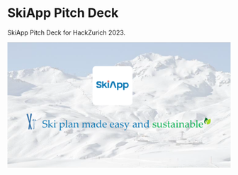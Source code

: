 # SkiApp Pitch Deck
SkiApp Pitch Deck for HackZurich 2023.

![SkiApp Pitch Deck for HackZurich 2023](./images/pitch-deck.png "SkiApp Pitch Deck for HackZurich 2023")

